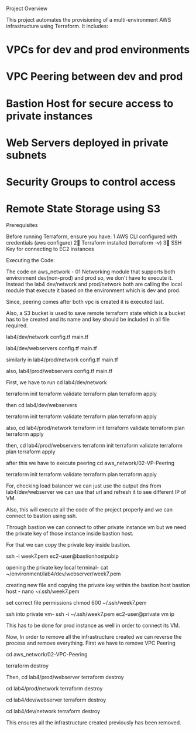 Project Overview

This project automates the provisioning of a multi-environment AWS infrastructure using Terraform. It includes:
# VPCs for dev and prod environments
# VPC Peering between dev and prod
# Bastion Host for secure access to private instances
# Web Servers deployed in private subnets
# Security Groups to control access
# Remote State Storage using S3


Prerequisites

Before running Terraform, ensure you have:
1️ AWS CLI configured with credentials (aws configure)
2⃣ Terraform installed (terraform -v)
3⃣ SSH Key for connecting to EC2 instances

Executing the Code:

The code on aws_network - 01 Networking module that supports both environment dev(non-prod) and prod so, we don't have to execute it.
Instead the lab4 dev/network and prod/network both are calling the local module that execute it based on the environment which is dev and prod.

Since, peering comes after both vpc is created it is executed last.

Also, a S3 bucket is used to save remote terraform state which is a bucket has to be created and its name and key
should be included in all file required. 

lab4/dev/network 
config.tf
main.tf

lab4/dev/webservers
config.tf
main.tf

similarly in lab4/prod/network
config.tf
main.tf

also, lab4/prod/webservers
config.tf
main.tf


First, we have to run 
cd lab4/dev/network

terraform init
terraform validate
terraform plan
terraform apply


then cd lab4/dev/webservers

terraform init
terraform validate
terraform plan
terraform apply

also, cd lab4/prod/network
terraform init
terraform validate
terraform plan
terraform apply

then, cd lab4/prod/webservers
terraform init
terraform validate
terraform plan
terraform apply

after this we have to execute peering
cd aws_network/02-VP-Peering

terraform init
terraform validate
terraform plan
terraform apply

For, checking load balancer we can just use the output dns from lab4/dev/webserver 
we can use that url and refresh it to see different IP of VM.

Also, this will execute all the code of the project properly and we can connect to bastion using ssh.

Through bastion we can connect to other private instance vm but we need the private key of those instance inside bastion host.

For that we can copy the private key inside bastion.

ssh -i week7.pem ec2-user@bastionhostpubip

opening the private key
local terminal-
cat ~/environment/lab4/dev/webserver/week7.pem

creating new file and copying the private key within the bastion host
bastion host -
nano ~/.ssh/week7.pem

set correct file permissions
chmod 600 ~/.ssh/week7.pem

ssh into private vm-
ssh -i ~/.ssh/week7.pem ec2-user@private vm ip

This has to be done for prod instance as well in order to connect its VM.



Now, In order to remove all the infrastructure created we can reverse the process and remove everything.
First we have to remove VPC Peering

cd aws_network/02-VPC-Peering

terraform destroy

Then,
cd lab4/prod/webserver 
terraform destroy

cd lab4/prod/network 
terraform destroy

cd lab4/dev/webserver
terraform destroy

cd lab4/dev/network
terraform destroy

This ensures all the infrastructure created previously has been removed.
